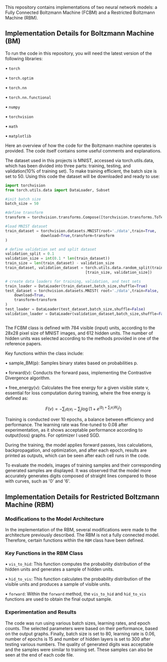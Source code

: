 This repository contains implementations of two neural network models: a Fully Connected Boltzmann Machine (FCBM) and a Restricted Boltzmann Machine (RBM). 
## Implementation Details for Boltzmann Machine (BM)

To run the code in this repository, you will need the latest version of the following libraries:

•  `torch`

•  `torch.optim`

•  `torch.nn`

•  `torch.nn.functional`

•  `numpy`

•  `torchvision`

•  `math`

•  `matplotlib`

Here an overview of how the code for the Boltzmann machine operates is provided. The code itself contains some useful comments and explanations.

The dataset used in this projects is MNIST, accessed via torch.utils.data, which has been divided into three parts: training, testing, and validation(10% of training set). To make training efficient, the batch size is set to 50.
Using this code the dataset will be downloaded and ready to use: 
```python
import torchvision
from torch.utils.data import DataLoader, Subset

#init batch size
batch_size = 50

#define transform
transform = torchvision.transforms.Compose([torchvision.transforms.ToTensor()])

#load MNIST dataset
train_dataset = torchvision.datasets.MNIST(root='./data',train=True,
                download=True,transform=transform
)

# define validation set and split dataset
validation_split = 0.1
validation_size = int(0.1 * len(train_dataset))
train_size = len(train_dataset) - validation_size
train_dataset, validation_dataset = torch.utils.data.random_split(train_dataset, 
                                    [train_size, validation_size])

# create data loaders for training, validation, and test sets
train_loader = DataLoader(train_dataset,batch_size,shuffle=True)
test_dataset = torchvision.datasets.MNIST( root='./data',train=False,
    download=True,
    transform=transform
)
test_loader = DataLoader(test_dataset,batch_size,shuffle=False)
validation_loader = DataLoader(validation_dataset,batch_size,shuffle=False)



```

The FCBM class is defined with 784 visible (input) units, according to the 28x28 pixel size of MNIST images, and 612 hidden units. The number of hidden units was selected according to the methods provided in one of the reference papers.

Key functions within the class include:

•  sample_BM(p): Samples binary states based on probabilities p.

•  forward(v): Conducts the forward pass, implementing the Contrastive Divergence algorithm.

•  free_energy(v): Calculates the free energy for a given visible state v, essential for loss computation during training, where the free energy is defined as:

$$ F(v) = -\sum_{i} a_i v_i - \sum_{j} \log(1 + e^{(b_j + \sum_{i} v_i W_{ij})}) $$

Training is conducted over 10 epochs, a balance between efficiency and performance. The learning rate was fine-tuned to 0.08 after experimentation, as it shows acceptable performance according to output(loss) graphs. For optimizer I used SGD.

During the training, the model applies forward passes, loss calculations, backpropagation, and optimization, and after each epoch, results are printed as outputs, which can be seen after each cell runs in the code.

To evaluate the models, images of training samples and their corresponding generated samples are displayed. It was observed that the model more accurately generates digits composed of straight lines compared to those with curves, such as '0' and '6'.

## Implementation Details for Restricted Boltzmann Machine (RBM)

### Modifications to the Model Architecture
In the implementation of the RBM, several modifications were made to the architecture previously described. The RBM is not a fully connected model. Therefore, certain functions within the `RBM` class have been defined.

### Key Functions in the RBM Class
•  `vis_to_hid`: This function computes the probability distribution of the hidden units and generates a sample of hidden units.

•  `hid_to_vis`: This function calculates the probability distribution of the visible units and produces a sample of visible units.

•  `forward`: Within the `forward` method, the `vis_to_hid` and `hid_to_vis` functions are used to obtain the final output sample.


### Experimentation and Results
The code was run using various batch sizes, learning rates, and epoch counts. The selected parameters  were based on their performance, based on the output graphs.
Finally, batch size is set to 80, learning rate is 0.06, number of epochs is 15 and number of hidden layers is set to 300 after testing various numbers.
The quality of generated digits was acceptable and the samples were similar to training set.
These samples can also be seen at the end of each code file.


